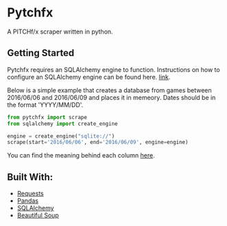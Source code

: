 Pytchfx 
=======

A PITCHf/x scraper written in python.

Getting Started 
---------------

Pytchfx requires an SQLAlchemy engine to function. Instructions on how to configure an SQLAlchemy engine can be found here.
[link](http://docs.sqlalchemy.org/en/latest/core/engines.html).

Below is a simple example that creates a database from games
between 2016/06/06 and 2016/06/09 and places it in memeory. Dates should be in the format
'YYYY/MM/DD'.

```python
from pytchfx import scrape
from sqlalchemy import create_engine

engine = create_engine("sqlite://")
scrape(start='2016/06/06', end='2016/06/09', engine=engine)
```

You can find the meaning behind each column [here](docs/table_scheme.md).

Built With:
-----------

* [Requests](https://2.python-requests.org//en/master/)
* [Pandas](https://pandas.pydata.org/)
* [SQLAlchemy](https://www.sqlalchemy.org/)
* [Beautiful Soup](https://www.crummy.com/software/BeautifulSoup/bs4/doc/)
